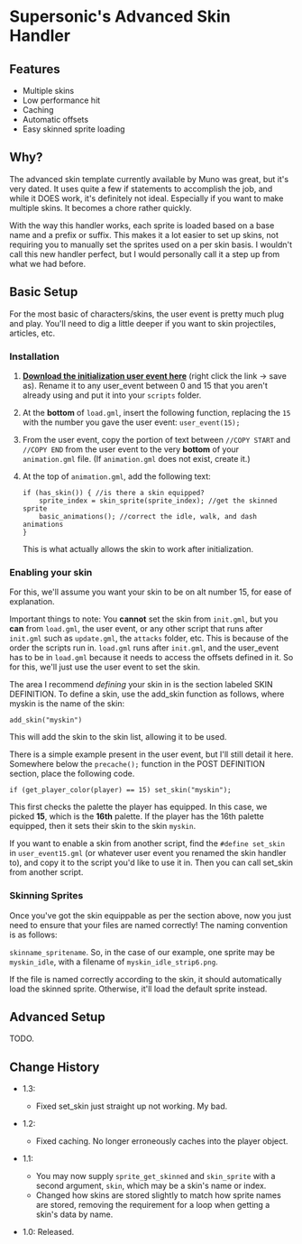 # Supersonic's Advanced Skin Handler

## Features

- Multiple skins
- Low performance hit
- Caching
- Automatic offsets
- Easy skinned sprite loading

## Why?

The advanced skin template currently available by Muno was great, but it's very dated. It uses quite a few if statements to accomplish the job, and while it DOES work, it's definitely not ideal. Especially if you want to make multiple skins. It becomes a chore rather quickly.

With the way this handler works, each sprite is loaded based on a base name and a prefix or suffix. This makes it a lot easier to set up skins, not requiring you to manually set the sprites used on a per skin basis. I wouldn't call this new handler perfect, but I would personally call it a step up from what we had before.

## Basic Setup

For the most basic of characters/skins, the user event is pretty much plug and play. You'll need to dig a little deeper if you want to skin projectiles, articles, etc.

### Installation

1. [**Download the initialization user event here**](https://github.com/SupersonicNK/roa-workshop-templates/raw/master/advanced-skin-handler/scr/user_event15.gml) (right click the link -> save as). Rename it to any user_event between 0 and 15 that you aren't already using and put it into your `scripts` folder.
2. At the **bottom** of `load.gml`, insert the following function, replacing the `15` with the number you gave the user event: `user_event(15);`
3. From the user event, copy the portion of text between `//COPY START` and `//COPY END` from the user event to the very **bottom** of your `animation.gml` file. (If `animation.gml` does not exist, create it.)
4. At the top of `animation.gml`, add the following text:

   ```gml
   if (has_skin()) { //is there a skin equipped?
       sprite_index = skin_sprite(sprite_index); //get the skinned sprite
       basic_animations(); //correct the idle, walk, and dash animations
   }
   ```

   This is what actually allows the skin to work after initialization.

### Enabling your skin

For this, we'll assume you want your skin to be on alt number 15, for ease of explanation. 

Important things to note: You **cannot** set the skin from `init.gml`, but you **can** from `load.gml`, the user event, or any other script that runs after `init.gml` such as `update.gml`, the `attacks` folder, etc. This is because of the order the scripts run in. `load.gml` runs after `init.gml`, and the user_event has to be in `load.gml` because it needs to access the offsets defined in it. So for this, we'll just use the user event to set the skin.

The area I recommend *defining* your skin in is the section labeled SKIN DEFINITION.
To define a skin, use the add_skin function as follows, where myskin is the name of the skin:

```gml
add_skin("myskin")
```

This will add the skin to the skin list, allowing it to be used.

There is a simple example present in the user event, but I'll still detail it here. Somewhere below the `precache();` function in the POST DEFINITION section, place the following code.

```gml
if (get_player_color(player) == 15) set_skin("myskin");
```

This first checks the palette the player has equipped. In this case, we picked **15**, which is the **16th** palette. If the player has the 16th palette equipped, then it sets their skin to the skin `myskin`.

If you want to enable a skin from another script, find the `#define set_skin` in `user_event15.gml` (or whatever user event you renamed the skin handler to), and copy it to the script you'd like to use it in. Then you can call set_skin from another script. 

### Skinning Sprites

Once you've got the skin equippable as per the section above, now you just need to ensure that your files are named correctly! The naming convention is as follows:

`skinname_spritename`. So, in the case of our example, one sprite may be `myskin_idle`, with a filename of `myskin_idle_strip6.png`.

If the file is named correctly according to the skin, it should automatically load the skinned sprite. Otherwise, it'll load the default sprite instead.

## Advanced Setup

TODO.

## Change History

- 1.3:
  - Fixed set_skin just straight up not working. My bad.

- 1.2:
  - Fixed caching. No longer erroneously caches into the player object.

- 1.1:
  - You may now supply `sprite_get_skinned` and `skin_sprite` with a second argument, `skin`, which may be a skin's name or index.
  - Changed how skins are stored slightly to match how sprite names are stored, removing the requirement for a loop when getting a skin's data by name.

- 1.0:
    Released.
